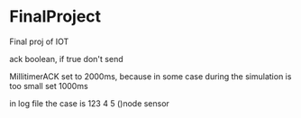 # FinalProject
Final proj of IOT


ack boolean, if true don't send

MillitimerACK set to 2000ms, because in some case during the simulation is too small set 1000ms

in log file the case is 123 4 5 ()node sensor